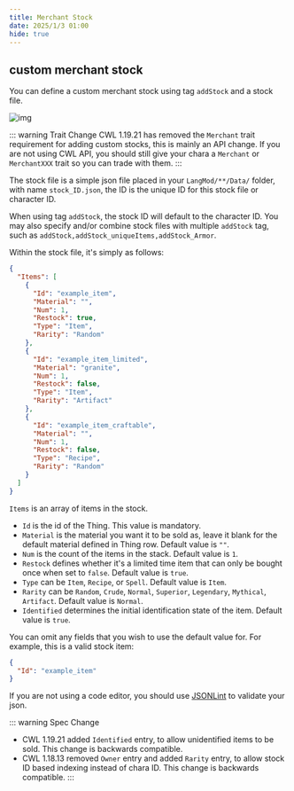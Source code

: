 ```yaml
---
title: Merchant Stock
date: 2025/1/3 01:00
hide: true
---
```


## custom merchant stock

You can define a custom merchant stock using tag `addStock` and a stock file.

![img](https://i.postimg.cc/59gzM54K/image.png)

::: warning Trait Change
CWL 1.19.21 has removed the `Merchant` trait requirement for adding custom stocks, this is mainly an API change. If you are not using CWL API, you should still give your chara a `Merchant` or `MerchantXXX` trait so you can trade with them.
:::

The stock file is a simple json file placed in your `LangMod/**/Data/` folder, with name `stock_ID.json`, the ID is the unique ID for this stock file or character ID.

When using tag `addStock`, the stock ID will default to the character ID. You may also specify and/or combine stock files with multiple `addStock` tag, such as `addStock,addStock_uniqueItems,addStock_Armor`.

Within the stock file, it's simply as follows:
```json
{
  "Items": [
    {
      "Id": "example_item",
      "Material": "",
      "Num": 1,
      "Restock": true,
      "Type": "Item",
      "Rarity": "Random"
    },
    {
      "Id": "example_item_limited",
      "Material": "granite",
      "Num": 1,
      "Restock": false,
      "Type": "Item",
      "Rarity": "Artifact"
    },
    {
      "Id": "example_item_craftable",
      "Material": "",
      "Num": 1,
      "Restock": false,
      "Type": "Recipe",
      "Rarity": "Random"
    }
  ]
}
```

`Items` is an array of items in the stock. 

+ `Id` is the id of the Thing. This value is mandatory.
+ `Material` is the material you want it to be sold as, leave it blank for the default material defined in Thing row. Default value is `""`.
+ `Num` is the count of the items in the stack. Default value is `1`.
+ `Restock` defines whether it's a limited time item that can only be bought once when set to `false`. Default value is `true`.
+ `Type` can be `Item`, `Recipe`, or `Spell`. Default value is `Item`.
+ `Rarity` can be `Random`, `Crude`, `Normal`, `Superior`, `Legendary`, `Mythical`, `Artifact`. Default value is `Normal`.
+ `Identified` determines the initial identification state of the item. Default value is `true`.

You can omit any fields that you wish to use the default value for. For example, this is a valid stock item:
```json
{
  "Id": "example_item"
}
```

If you are not using a code editor, you should use [JSONLint](https://jsonlint.com/) to validate your json.

::: warning Spec Change
+ CWL 1.19.21 added `Identified` entry, to allow unidentified items to be sold. This change is backwards compatible.
+ CWL 1.18.13 removed `Owner` entry and added `Rarity` entry, to allow stock ID based indexing instead of chara ID. This change is backwards compatible.
:::